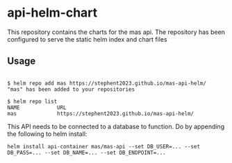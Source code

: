# api-helm-chart
This repository contains the charts for the mas api.
The repository has been configured to serve the static helm index and chart files

## Usage

```

$ helm repo add mas https://stephent2023.github.io/mas-api-helm/
"mas" has been added to your repositories

$ helm repo list 
NAME           	URL                               
mas           	https://stephent2023.github.io/mas-api-helm/

```

This API needs to be connected to a database to function. Do by appending the following to helm install:
```
helm install api-container mas/mas-api --set DB_USER=... --set DB_PASS=... --set DB_NAME=... --set DB_ENDPOINT=...
```
